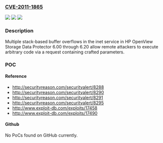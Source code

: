 ### [CVE-2011-1865](https://cve.mitre.org/cgi-bin/cvename.cgi?name=CVE-2011-1865)
![](https://img.shields.io/static/v1?label=Product&message=n%2Fa&color=blue)
![](https://img.shields.io/static/v1?label=Version&message=n%2Fa&color=blue)
![](https://img.shields.io/static/v1?label=Vulnerability&message=n%2Fa&color=brighgreen)

### Description

Multiple stack-based buffer overflows in the inet service in HP OpenView Storage Data Protector 6.00 through 6.20 allow remote attackers to execute arbitrary code via a request containing crafted parameters.

### POC

#### Reference
- http://securityreason.com/securityalert/8288
- http://securityreason.com/securityalert/8290
- http://securityreason.com/securityalert/8291
- http://securityreason.com/securityalert/8295
- http://www.exploit-db.com/exploits/17458
- http://www.exploit-db.com/exploits/17490

#### Github
No PoCs found on GitHub currently.

